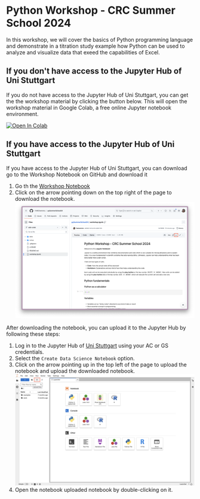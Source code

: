 # Python Workshop - CRC Summer School 2024

In this workshop, we will cover the basics of Python programming language and demonstrate in a titration study example how Python can be used to analyze and visualize data that exeed the capabilities of Excel.

## If you don't have access to the Jupyter Hub of Uni Stuttgart

If you do not have access to the Jupyter Hub of Uni Stuttgart, you can get the the workshop material by clicking the button below. This will open the workshop material in Google Colab, a free online Jupyter notebook environment.  

<a target="_blank" href="https://colab.research.google.com/github/FAIRChemistry/pySummerSchool24/blob/main/workshop.ipynb">
  <img src="https://colab.research.google.com/assets/colab-badge.svg" alt="Open In Colab"/>
</a>

## If you have access to the Jupyter Hub of Uni Stuttgart

If you have access to the Jupyter Hub of Uni Stuttgart, you can download go to the Workshop Notebook on GitHub and download it

1. Go th the [Workshop Notebook](https://github.com/FAIRChemistry/pySummerSchool24/blob/add-colab/workshop.ipynb)
2. Click on the arrow pointing down on the top right of the page to download the notebook.
![Download Notebook](./img/github-download.png)

After downloading the notebook, you can upload it to the Jupyter Hub by following these steps:

1. Log in to the Jupyter Hub of [Uni Stuttgart](https://jupyterhub.tik.uni-stuttgart.de/) using your AC or GS credentials.
2. Select the `Create Data Science Notebook` option.
3. Click on the arrow pointing up in the top left of the page to upload the notebook and upload the downloaded notebook.
![Upload Notebook](./img/jupyter-home.png)
4. Open the notebook uploaded notebook by double-clicking on it.
